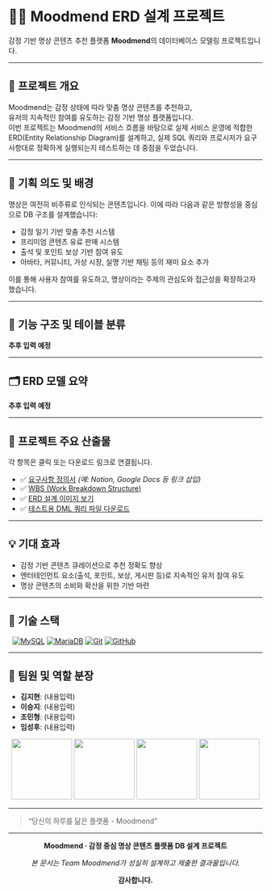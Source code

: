 # 🧘‍♀️ Moodmend ERD 설계 프로젝트  
감정 기반 명상 콘텐츠 추천 플랫폼 **Moodmend**의 데이터베이스 모델링 프로젝트입니다.

---

## 📌 프로젝트 개요  
Moodmend는 감정 상태에 따라 맞춤 명상 콘텐츠를 추천하고,  
유저의 지속적인 참여를 유도하는 감정 기반 명상 플랫폼입니다.  
이번 프로젝트는 Moodmend의 서비스 흐름을 바탕으로 실제 서비스 운영에 적합한  
ERD(Entity Relationship Diagram)를 설계하고, 실제 SQL 쿼리와 프로시저가 
요구사항대로 정확하게 실행되는지 테스트하는 데 중점을 두었습니다.

---

## 🎯 기획 의도 및 배경  
명상은 여전히 비주류로 인식되는 콘텐츠입니다. 이에 따라 다음과 같은 방향성을 중심으로 DB 구조를 설계했습니다:

- 감정 일기 기반 맞춤 추천 시스템  
- 프리미엄 콘텐츠 유료 판매 시스템  
- 출석 및 포인트 보상 기반 참여 유도  
- 아바타, 커뮤니티, 가상 시장, 실명 기반 채팅 등의 재미 요소 추가  

이를 통해 사용자 참여를 유도하고, 명상이라는 주제의 관심도와 접근성을 확장하고자 했습니다.

---

## 🧩 기능 구조 및 테이블 분류  

**추후 입력 예정**

---

## 🗂️ ERD 모델 요약  

**추후 입력 예정**

---

## 📎 프로젝트 주요 산출물  
각 항목은 클릭 또는 다운로드 링크로 연결됩니다.

- ✅ [요구사항 정의서](#) *(예: Notion, Google Docs 등 링크 삽입)*  
- ✅ [WBS (Work Breakdown Structure)](#)  
- ✅ [ERD 설계 이미지 보기](#)  
- ✅ [테스트용 DML 쿼리 파일 다운로드](#)

---

## 💡 기대 효과  

- 감정 기반 콘텐츠 큐레이션으로 추천 정확도 향상  
- 엔터테인먼트 요소(출석, 포인트, 보상, 게시판 등)로 지속적인 유저 참여 유도  
- 명상 콘텐츠의 소비와 확산을 위한 기반 마련  

---

## 🔨 기술 스택
&nbsp;
[![MySQL](https://img.shields.io/badge/MYSQL-005C84?style=for-the-badge&logo=mysql&logoColor=white)](https://www.mysql.com/)
[![MariaDB](https://img.shields.io/badge/MARIADB-003545?style=for-the-badge&logo=mariadb&logoColor=white)](https://mariadb.org/)
[![Git](https://img.shields.io/badge/GIT-F05032?style=for-the-badge&logo=git&logoColor=white)](https://git-scm.com/)
[![GitHub](https://img.shields.io/badge/GITHUB-181717?style=for-the-badge&logo=github&logoColor=white)](https://github.com/)

---

## 👥 팀원 및 역할 분장  

- **김지현**: (내용입력)  
- **이승지**: (내용입력)  
- **조민형**: (내용입력)  
- **임성후**: (내용입력)  

<p align="center">
  <img src="./images/members/kimjihyun.jpg" width="120"/>
  <img src="./images/members/leesungji.jpg" width="120"/>
  <img src="./images/members/jominhyung.jpg" width="120"/>
  <img src="./images/members/limseonghoo.jpg" width="120"/>
</p>

---

> “당신의 하루를 닮은 플랫폼 - Moodmend”

---

<p align="center"><strong>Moodmend · 감정 중심 명상 콘텐츠 플랫폼 DB 설계 프로젝트</strong></p>
<p align="center"><em>본 문서는 Team Moodmend가 성실히 설계하고 제출한 결과물입니다.</em></p>
<p align="center"><strong>감사합니다.</strong></p>
